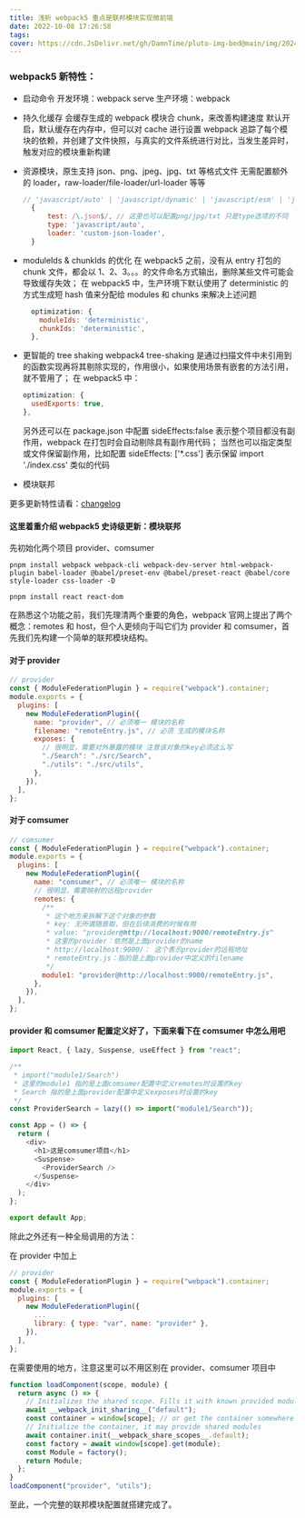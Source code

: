 ```yaml
---
title: 浅析 webpack5 重点是联邦模块实现微前端
date: 2022-10-08 17:26:58
tags:
cover: https://cdn.JsDelivr.net/gh/DamnTime/pluto-img-bed@main/img/202405221529870.png
---
```


### webpack5 新特性：

- 启动命令
  开发环境：webpack serve
  生产环境：webpack
- 持久化缓存
  会缓存生成的 webpack 模块合 chunk，来改善构建速度
  默认开启，默认缓存在内存中，但可以对 cache 进行设置
  webpack 追踪了每个模块的依赖，并创建了文件快照，与真实的文件系统进行对比，当发生差异时，触发对应的模块重新构建
  <!--more-->

- 资源模块，原生支持 json、png、jpeg、jpg、txt 等格式文件
  无需配置额外的 loader，raw-loader/file-loader/url-loader 等等
  ```js
  // 'javascript/auto' | 'javascript/dynamic' | 'javascript/esm' | 'json' | 'webassembly/sync' | 'webassembly/async' | 'asset' | 'asset/source' | 'asset/resource' | 'asset/inline'
    {
        test: /\.json$/, // 这里也可以配置png/jpg/txt 只是type选项的不同
        type: 'javascript/auto',
        loader: 'custom-json-loader',
    }
  ```
- moduleIds & chunkIds 的优化
  在 webpack5 之前，没有从 entry 打包的 chunk 文件，都会以 1、2、3。。。的文件命名方式输出，删除某些文件可能会导致缓存失效；
  在 webpack5 中，生产环境下默认使用了 deterministic 的方式生成短 hash 值来分配给 modules 和 chunks 来解决上述问题
  ```js
    optimization: {
      moduleIds: 'deterministic',
      chunkIds: 'deterministic',
    },
  ```
- 更智能的 tree shaking
  webpack4 tree-shaking 是通过扫描文件中未引用到的函数实现再将其剔除实现的，作用很小，如果使用场景有嵌套的方法引用，就不管用了；
  在 webpack5 中：

  ```js
  optimization: {
    usedExports: true,
  },
  ```

  另外还可以在 package.json 中配置 sideEffects:false 表示整个项目都没有副作用，webpack 在打包时会自动剔除具有副作用代码；
  当然也可以指定类型或文件保留副作用，比如配置 sideEffects: ['*.css'] 表示保留 import './index.css' 类似的代码

- 模块联邦

更多更新特性请看：<a href="https://github.com/webpack/webpack/releases/tag/v4.0.0">changelog</a>

#### 这里着重介绍 webpack5 史诗级更新：模块联邦

先初始化两个项目 provider、comsumer

```
pnpm install webpack webpack-cli webpack-dev-server html-webpack-plugin babel-loader @babel/preset-env @babel/preset-react @babel/core style-loader css-loader -D

pnpm install react react-dom
```

在熟悉这个功能之前，我们先理清两个重要的角色，webpack 官网上提出了两个概念：remotes 和 host，但个人更倾向于叫它们为 provider 和 comsumer，首先我们先构建一个简单的联邦模块结构。

#### 对于 provider

```js
// provider
const { ModuleFederationPlugin } = require("webpack").container;
module.exports = {
  plugins: [
    new ModuleFederationPlugin({
      name: "provider", // 必须唯一 模块的名称
      filename: "remoteEntry.js", // 必须 生成的模块名称
      exposes: {
        // 很明显，需要对外暴露的模块 注意该对象的key必须这么写
        "./Search": "./src/Search",
        "./utils": "./src/utils",
      },
    }),
  ],
};
```

#### 对于 comsumer

```js
// comsumer
const { ModuleFederationPlugin } = require("webpack").container;
module.exports = {
  plugins: [
    new ModuleFederationPlugin({
      name: "comsumer", // 必须唯一 模块的名称
      // 很明显，需要映射的远程provider
      remotes: {
        /**
         * 这个地方来拆解下这个对象的参数
         * key: 无所谓随意取，但在后续消费的时候有用
         * value: "provider@http://localhost:9000/remoteEntry.js"
         * 这里的provider：依然是上面provider的name
         * http://localhost:9000/： 这个表示provider的远程地址
         * remoteEntry.js：指的是上面provider中定义的filename
         */
        module1: "provider@http://localhost:9000/remoteEntry.js",
      },
    }),
  ],
};
```

#### provider 和 comsumer 配置定义好了，下面来看下在 comsumer 中怎么用吧

```js
import React, { lazy, Suspense, useEffect } from "react";

/**
 * import("module1/Search")
 * 这里的module1 指的是上面comsumer配置中定义remotes时设置的key
 * Search 指的是上面provider配置中定义exposes时设置的key
 */
const ProviderSearch = lazy(() => import("module1/Search"));

const App = () => {
  return (
    <div>
      <h1>这是comsumer项目</h1>
      <Suspense>
        <ProviderSearch />
      </Suspense>
    </div>
  );
};

export default App;
```

除此之外还有一种全局调用的方法：

在 provider 中加上

```js
// provider
const { ModuleFederationPlugin } = require("webpack").container;
module.exports = {
  plugins: [
    new ModuleFederationPlugin({
      ...
      library: { type: "var", name: "provider" },
    }),
  ],
};
```

在需要使用的地方，注意这里可以不用区别在 provider、comsumer 项目中

```js
function loadComponent(scope, module) {
  return async () => {
    // Initializes the shared scope. Fills it with known provided modules from this build and all remotes
    await __webpack_init_sharing__("default");
    const container = window[scope]; // or get the container somewhere else
    // Initialize the container, it may provide shared modules
    await container.init(__webpack_share_scopes__.default);
    const factory = await window[scope].get(module);
    const Module = factory();
    return Module;
  };
}
loadComponent("provider", "utils");
```

至此，一个完整的联邦模块配置就搭建完成了。
